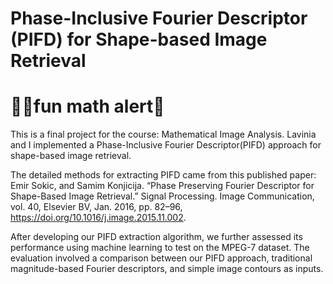 #  Phase-Inclusive Fourier Descriptor (PIFD) for Shape-based Image Retrieval 

# 💁‍♀️fun math alert💅

This is a final project for the course: Mathematical Image Analysis. Lavinia and I implemented a Phase-Inclusive Fourier Descriptor(PIFD) approach for shape-based image retrieval.

The detailed methods for extracting PIFD came from this published paper: Emir Sokic, and Samim Konjicija. “Phase Preserving Fourier Descriptor for Shape-Based Image Retrieval.” Signal Processing. Image Communication, vol. 40, Elsevier BV, Jan. 2016, pp. 82–96, https://doi.org/10.1016/j.image.2015.11.002.

After developing our PIFD extraction algorithm, we further assessed its performance using machine learning to test on the MPEG-7 dataset. The evaluation involved a comparison between our PIFD approach, traditional magnitude-based Fourier descriptors, and simple image contours as inputs.

‌


